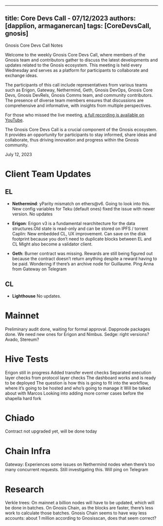 
---
title: Core Devs Call - 07/12/2023
authors: [dapplion, armaganercan]
tags: [CoreDevsCall, gnosis]
---

Gnosis Core Devs Call Notes

Welcome to the weekly Gnosis Core Devs Call, where members of the Gnosis team and contributors gather to discuss the latest developments and updates related to the Gnosis ecosystem. This meeting is held every Wednesday and serves as a platform for participants to collaborate and exchange ideas.

The participants of this call include representatives from various teams such as Erigon, Gateway, Nethermind, Geth, Gnosis DevOps, Gnosis Core Devs, Gnosis DevRels, Gnosis Comms team, and community contributors. The presence of diverse team members ensures that discussions are comprehensive and informative, with insights from multiple perspectives.

For those who missed the live meeting, [a full recording is available on YouTube](https://youtu.be/u2OfBdRkSoo). 

The Gnosis Core Devs Call is a crucial component of the Gnosis ecosystem. It provides an opportunity for participants to stay informed, share ideas and collaborate, thus driving innovation and progress within the Gnosis community.

July 12, 2023

# Client Team Updates
## EL

* **Nethermind**: yParity mismatch on ethers@v6. Going to look into this. New config variables for Teku (default ones) fixed the issue with newer version. No updates

* **Erigon**: Erigon v3 is a fundamental rearchitecture for the data structures.Old state is read-only and can be stored on IPFS / torrent
Caplin: New embedded CL, UX improvement. Can save on the disk footprint because you don’t need to duplicate blocks between EL and CL
Might also become a validator client.

* **Geth**: Burner contract was missing. Rewards are still being figured out because the contract doesn’t return anything despite a reward having to be paid. Wondering if there’s an archive node for Guillaume. Ping Anna from Gateway on Telegram



## CL

* **Lighthouse** No updates.

# Mainnet

Preliminary audit done, waiting for formal approval.
Dappnode packages done.
We need new ones for Erigon and Nimbus.
Sedge: right versions?
Avado, Stereum?

# Hive Tests

Erigon still in progress
Added transfer event checks
Separated execution layer checks from protocol layer checks
The dashboard works and is ready to be deployed
The question is how this is going to fit into the workflow, where it’s going to be hosted and who’s going to manage it
Will be talked about with Marcos
Looking into adding more corner cases before the shapella hard fork

# Chiado

Contract not upgraded yet, will be done today

# Chain Infra

Gateway: Experiences some issues on Nethermind nodes when there’s too many concurrent requests. Still investigating this. Will ping on Telegram

# Research

Verkle trees: On mainnet a billion nodes will have to be updated, which will be done in batches. On Gnosis Chain, as the blocks are faster, there’s less work to calculate those batches. Gnosis Chain seems to have way less accounts: about 1 million according to Gnosisscan, does that seem correct?













